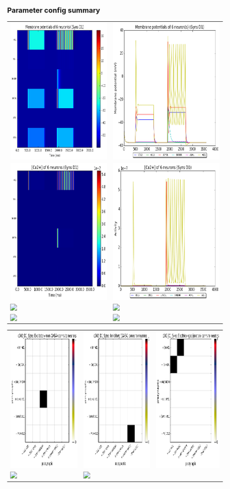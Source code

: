 ### Parameter config summary 
<table>

<tr>
  <td><a href="neurons_D1_Syns.png"/><img alt=" " src="neurons_D1_Syns.png" height="320"/></a></td>
  <td><a href="traces_neuron_Syns_D1.png"/><img alt=" " src="traces_neuron_Syns_D1.png" height="320"/></a></td>
</tr>

<tr>
  <td><a href="neuron_activity_D1_Syns.png"/><img alt=" " src="neuron_activity_D1_Syns.png" height="320"/></a></td>
  <td><a href="traces_neuron_activity_Syns_D1.png"/><img alt=" " src="traces_neuron_activity_Syns_D1.png" height="320"/></a></td>
</tr>

<tr>
  <td><a href="muscles_D1_Syns.png"/><img alt=" " src="muscles_D1_Syns.png" height="320"/></a></td>
  <td><a href="traces_muscles_Syns_D1.png"/><img alt=" " src="traces_muscles_Syns_D1.png" height="320"/></a></td>
</tr>

<tr>
  <td><a href="muscle_activity_D1_Syns.png"/><img alt=" " src="muscle_activity_D1_Syns.png" height="320"/></a></td>
  <td><a href="traces_muscles_activity_Syns_D1.png"/><img alt=" " src="traces_muscles_activity_Syns_D1.png" height="320"/></a></td>
</tr>
</table>
<table>

<tr><td><a href="c302_D1_Syns_exc_to_neurons.png"/><img alt=" " src="c302_D1_Syns_exc_to_neurons.png" height="320"/></a></td>

  <td><a href="c302_D1_Syns_inh_to_neurons.png"/><img alt=" " src="c302_D1_Syns_inh_to_neurons.png" height="320"/></a></td>

  <td><a href="c302_D1_Syns_elec_to_neurons.png"/><img alt=" " src="c302_D1_Syns_elec_to_neurons.png" height="320"/></a></td></tr>

<tr><td><a href="c302_D1_Syns_exc_to_muscles.png"/><img alt=" " src="c302_D1_Syns_exc_to_muscles.png" height="320"/></a></td>

  <td><a href="c302_D1_Syns_inh_to_muscles.png"/><img alt=" " src="c302_D1_Syns_inh_to_muscles.png" height="320"/></a></td></tr>
</table>
